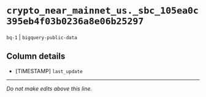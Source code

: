 # `crypto_near_mainnet_us._sbc_105ea0c395eb4f03b0236a8e06b25297`
`bq-1` | `bigquery-public-data`

## Column details
* [TIMESTAMP] `last_update`

-------------------------------------------------------------------------------
*Do not make edits above this line.*
